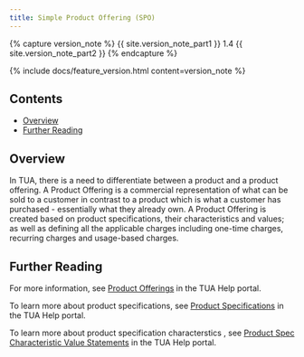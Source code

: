 ```yaml
---
title: Simple Product Offering (SPO)
---
```


{% capture version_note %}
{{ site.version_note_part1 }} 1.4 {{ site.version_note_part2 }}
{% endcapture %}

{% include docs/feature_version.html content=version_note %}

## Contents

- [Overview](#overview)
- [Further Reading](#further-reading)

## Overview

In TUA, there is a need to differentiate between a product and a product offering.  A Product Offering is a commercial representation of what can be sold to a customer in contrast to a product which is what a customer has purchased - essentially what they already own.  A Product Offering is created based on product specifications, their characteristics and values; as well as defining all the applicable charges including one-time charges, recurring charges and usage-based charges.

## Further Reading

For more information, see [Product Offerings](https://help.sap.com/viewer/32f0086927f44c9ab1199f1dab8833cd/2007/en-US/315410098c024e50adf4c43373761936.html) in the TUA Help portal.

To learn more about product specifications, see [Product Specifications](https://help.sap.com/viewer/32f0086927f44c9ab1199f1dab8833cd/2007/en-US/988400fa3f764e2eb54c905f71ee5ab2.html) in the TUA Help portal.

To learn more about product specification characterstics , see [Product Spec Characteristic Value Statements](https://help.sap.com/viewer/32f0086927f44c9ab1199f1dab8833cd/2007/en-US/d37a1eb941224d1c89b02f268fb6ea87.html) in the TUA Help portal.
